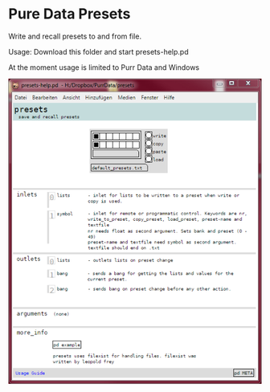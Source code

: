 # Pure Data Presets

Write and recall presets to and from file.

Usage: Download this folder and start presets-help.pd

At the moment usage is limited to Purr Data and Windows
 

![alt tag](presets.png)




